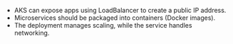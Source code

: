 - AKS can expose apps using LoadBalancer to create a public IP address.
- Microservices should be packaged into containers (Docker images).
- The deployment manages scaling, while the service handles networking.

